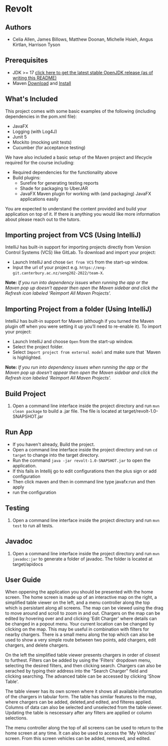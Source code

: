 # Revolt

## Authors
- Celia Allen, James Billows, Matthew Doonan, Michelle Hsieh, Angus Kirtlan, Harrison Tyson 

## Prerequisites
- JDK >= 17 [click here to get the latest stable OpenJDK release (as of writing this README)](https://jdk.java.net/18/)
- Maven [Download](https://maven.apache.org/download.cgi) and [Install](https://maven.apache.org/install.html)

## What's Included
This project comes with some basic examples of the following (including dependencies in the pom.xml file):
- JavaFX
- Logging (with Log4J)
- Junit 5
- Mockito (mocking unit tests)
- Cucumber (for acceptance testing)

We have also included a basic setup of the Maven project and lifecycle required for the course including:
- Required dependencies for the functionality above
- Build plugins:
    - Surefire for generating testing reports
    - Shade for packaging to UberJAR
    - JavaFX Maven plugin for working with (and packaging) JavaFX applications easily

You are expected to understand the content provided and build your application on top of it. If there is anything you
would like more information about please reach out to the tutors.

## Importing project from VCS (Using IntelliJ)
IntelliJ has built-in support for importing projects directly from Version Control Systems (VCS) like GitLab.
To download and import your project:

- Launch IntelliJ and chose `Get from VCS` from the start-up window.
- Input the url of your project e.g. `https://eng-git.canterbury.ac.nz/seng202-2022/team-X`.

**Note:** *If you run into dependency issues when running the app or the Maven pop up doesn't appear then open the Maven sidebar and click the Refresh icon labeled 'Reimport All Maven Projects'.*

## Importing Project from a folder (Using IntelliJ)
IntelliJ has built-in support for Maven (although if you turned the Maven plugin off when you were setting it up
you’ll need to re-enable it). To import your project:

- Launch IntelliJ and choose `Open` from the start-up window.
- Select the project folder.
- Select `Import project from external model` and make sure that `Maven is highlighted.

**Note:** *If you run into dependency issues when running the app or the Maven pop up doesn't appear then open the Maven sidebar and click the Refresh icon labeled 'Reimport All Maven Projects'.*

## Build Project
1. Open a command line interface inside the project directory and run `mvn clean package` to build a .jar file. The file is located at target/revolt-1.0-SNAPSHOT.jar

## Run App
- If you haven't already, Build the project.
- Open a command line interface inside the project directory and run `cd target` to change into the target directory.
- Run the command `java -jar revolt-1.0-SNAPSHOT.jar` to open the application.
- If this fails in Intellij go to edit configurations then the plus sign or add configuration
- Then click maven and then in command line type javafx:run and then apply
- run the configuration

## Testing
1. Open a command line interface inside the project directory and run `mvn test` to run all tests.

## Javadoc
1. Open a command line interface inside the project directory and run `mvn javadoc:jar` to generate a folder of javadoc. The folder is located at target/apidocs

## User Guide
When oppening the application you should be presented with the home screen. The home screen is made up of an interactive map on the right, a simplified table viewer on the left, and a menu controller along the top which is persistant along all screens. The map can be viewed using the drag to move around and scroll to zoom in and out. Chargers on the map can be edited by hovering over and and clicking 'Edit Charger' where details can be changed in a popout menu. Your current location can be changed by clicking on the map. This may be useful in combination with filters for nearby chargers. There is a small menu along the top which can also be used to show a very simple route between two points, add chargers, edit chargers, and delete chargers. 

On the left the simplified table viewer presents chargers in order of closest to furthest. Filters can be added by using the 'Filters' dropdown menu, selecting the desired filters, and then clicking search. Chargers can also be serached by typing their address into the "Search Charger" field and clicking searching. The advanced table can be accessed by clicking 'Show Table'.

The table viewer has its own screen where it shows all available information of the chargers in tabular form. The table has similar features to the map, where chargers can be added, deleted,and edited, and filteres applied. Columns of data can also be selected and unselected from the table viewer. Updating the table is nescessary after any filters are applied or column selections.  

The menu controller along the top of all screens can be used to return to the home screen at any time. It can also be used to access the 'My Vehicles' screen. From this screen vehicles can be added, removed, and edited.